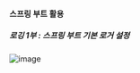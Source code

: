 #### 스프링 부트 활용
##### 로깅 1부 : 스프링 부트 기본 로거 설정

![image](https://user-images.githubusercontent.com/40969203/109386280-06dc5100-793d-11eb-9486-3058c32cb156.png)
